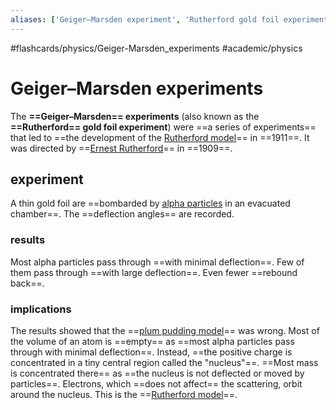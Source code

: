 ```yaml
---
aliases: ['Geiger–Marsden experiment', 'Rutherford gold foil experiment', 'Rutherford gold foil experiments', 'gold foil experiment', 'gold foil experiments',]
---
```


#flashcards/physics/Geiger-Marsden_experiments #academic/physics

# Geiger–Marsden experiments

The __==Geiger–Marsden== experiments__ (also known as the __==Rutherford== gold foil experiment__) were ==a series of experiments== that led to ==the development of the [Rutherford model](Rutherford%20model.md)== in ==1911==. It was directed by ==[Ernest Rutherford](Ernest%20Rutherford.md)== in ==1909==. <!--SR:!2022-12-28,13,270!2023-01-01,17,290!2022-12-19,4,270!2022-12-16,2,230!2022-12-19,4,270!2022-12-16,2,230!2022-12-19,4,270-->

## experiment

A thin gold foil are ==bombarded by [alpha particles](alpha%20particle.md) in an evacuated chamber==. The ==deflection angles== are recorded. <!--SR:!2022-12-24,10,250!2022-12-23,9,250-->

### results

Most alpha particles pass through ==with minimal deflection==. Few of them pass through ==with large deflection==. Even fewer ==rebound back==. <!--SR:!2022-12-30,15,290!2022-12-27,13,270!2022-12-26,12,270-->

### implications

The results showed that the ==[plum pudding model](plum%20pudding%20model.md)== was wrong. Most of the volume of an atom is ==empty== as ==most alpha particles pass through with minimal deflection==. Instead, ==the positive charge is concentrated in a tiny central region called the "nucleus"==. ==Most mass is concentrated there== as ==the nucleus is not deflected or moved by particles==. Electrons, which ==does not affect== the scattering, orbit around the nucleus. This is the ==[Rutherford model](Rutherford%20model.md)==. <!--SR:!2022-12-25,11,270!2022-12-31,16,290!2022-12-28,13,270!2022-12-16,2,230!2022-12-24,10,250!2022-12-22,8,250!2022-12-30,15,290!2022-12-29,14,290-->
